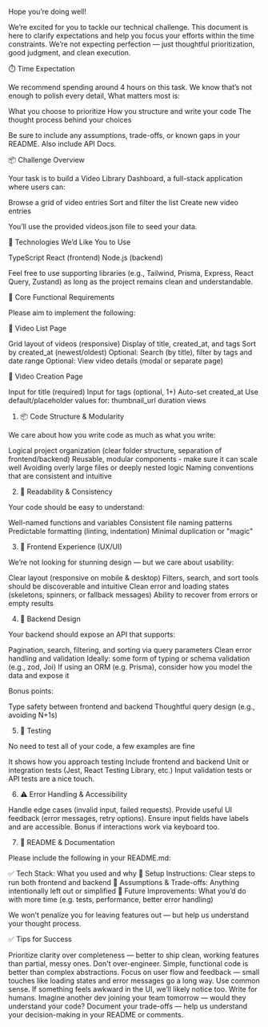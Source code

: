 Hope you’re doing well!

We’re excited for you to tackle our technical challenge. This document is here to clarify expectations and help you focus your efforts within the time constraints. We’re not expecting perfection — just thoughtful prioritization, good judgment, and clean execution.



⏱️ Time Expectation

We recommend spending around 4 hours on this task. We know that’s not enough to polish every detail, What matters most is:

What you choose to prioritize
How you structure and write your code
The thought process behind your choices


Be sure to include any assumptions, trade-offs, or known gaps in your README. Also include API Docs.



📦 Challenge Overview

Your task is to build a Video Library Dashboard, a full-stack application where users can:

Browse a grid of video entries
Sort and filter the list
Create new video entries


You’ll use the provided videos.json file to seed your data.



🧰 Technologies We’d Like You to Use

TypeScript
React (frontend)
Node.js (backend)


Feel free to use supporting libraries (e.g., Tailwind, Prisma, Express, React Query, Zustand) as long as the project remains clean and understandable.



📌 Core Functional Requirements

Please aim to implement the following:

🔹 Video List Page

Grid layout of videos (responsive)
Display of title, created_at, and tags
Sort by created_at (newest/oldest)
Optional: Search (by title), filter by tags and date range
Optional: View video details (modal or separate page)


🔹 Video Creation Page

Input for title (required)
Input for tags (optional, 1+)
Auto-set created_at
Use default/placeholder values for:
thumbnail_url
duration
views


1. 📦 Code Structure & Modularity

We care about how you write code as much as what you write:

Logical project organization (clear folder structure, separation of frontend/backend)
Reusable, modular components - make sure it can scale well
Avoiding overly large files or deeply nested logic
Naming conventions that are consistent and intuitive


2. 🧠 Readability & Consistency

Your code should be easy to understand:

Well-named functions and variables
Consistent file naming patterns
Predictable formatting (linting, indentation)
Minimal duplication or "magic"


3. 🎨 Frontend Experience (UX/UI)

We’re not looking for stunning design — but we care about usability:

Clear layout (responsive on mobile & desktop)
Filters, search, and sort tools should be discoverable and intuitive
Clean error and loading states (skeletons, spinners, or fallback messages)
Ability to recover from errors or empty results



4. 🔄 Backend Design

Your backend should expose an API that supports:

Pagination, search, filtering, and sorting via query parameters
Clean error handling and validation
Ideally: some form of typing or schema validation (e.g., zod, Joi)
If using an ORM (e.g. Prisma), consider how you model the data and expose it


Bonus points:

Type safety between frontend and backend
Thoughtful query design (e.g., avoiding N+1s)


5. 🧪 Testing 

No need to test all of your code, a few examples are fine

It shows how you approach testing
Include frontend and backend
Unit or integration tests (Jest, React Testing Library, etc.)
Input validation tests or API tests are a nice touch.


6. ⚠️ Error Handling & Accessibility

Handle edge cases (invalid input, failed requests).
Provide useful UI feedback (error messages, retry options).
Ensure input fields have labels and are accessible.
Bonus if interactions work via keyboard too.


7. 📄 README & Documentation

Please include the following in your README.md:

✅ Tech Stack: What you used and why
🔧 Setup Instructions: Clear steps to run both frontend and backend
📘 Assumptions & Trade-offs: Anything intentionally left out or simplified
🚀 Future Improvements: What you’d do with more time (e.g. tests, performance, better error handling)


We won’t penalize you for leaving features out — but help us understand your thought process.

✅ Tips for Success

Prioritize clarity over completeness — better to ship clean, working features than partial, messy ones.
Don't over-engineer. Simple, functional code is better than complex abstractions.
Focus on user flow and feedback — small touches like loading states and error messages go a long way.
Use common sense. If something feels awkward in the UI, we’ll likely notice too.
Write for humans. Imagine another dev joining your team tomorrow — would they understand your code?
Document your trade-offs — help us understand your decision-making in your README or comments.



